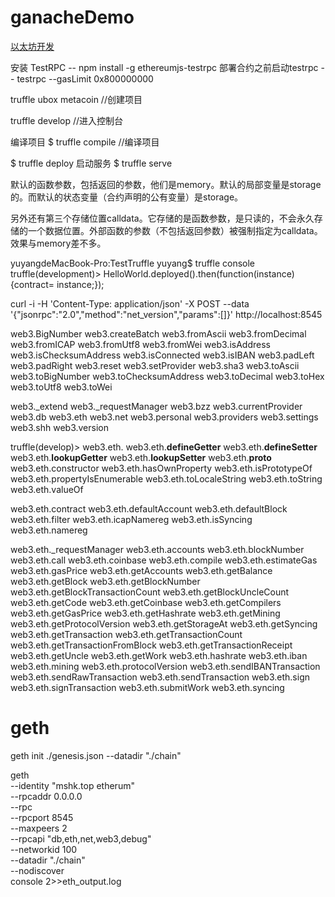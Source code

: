 # ganacheDemo

[以太坊开发](https://gasolin.gitbooks.io/learn-ethereum-dapp/content/?q=)

安装 TestRPC -- npm install -g ethereumjs-testrpc
部署合约之前启动testrpc     --   testrpc --gasLimit 0x800000000

truffle ubox metacoin //创建项目

truffle develop //进入控制台


编译项目
$ truffle compile //编译项目

$ truffle deploy
启动服务
$ truffle serve

默认的函数参数，包括返回的参数，他们是memory。默认的局部变量是storage的。而默认的状态变量（合约声明的公有变量）是storage。

另外还有第三个存储位置calldata。它存储的是函数参数，是只读的，不会永久存储的一个数据位置。外部函数的参数（不包括返回参数）被强制指定为calldata。效果与memory差不多。

yuyangdeMacBook-Pro:TestTruffle yuyang$ truffle console
truffle(development)> HelloWorld.deployed().then(function(instance){contract= instance;});

curl -i -H 'Content-Type: application/json' -X POST --data '{"jsonrpc":"2.0","method":"net_version","params":[]}' http://localhost:8545

web3.BigNumber             web3.createBatch           web3.fromAscii             web3.fromDecimal
web3.fromICAP              web3.fromUtf8              web3.fromWei               web3.isAddress
web3.isChecksumAddress     web3.isConnected           web3.isIBAN                web3.padLeft
web3.padRight              web3.reset                 web3.setProvider           web3.sha3
web3.toAscii               web3.toBigNumber           web3.toChecksumAddress     web3.toDecimal
web3.toHex                 web3.toUtf8                web3.toWei

web3._extend               web3._requestManager       web3.bzz                   web3.currentProvider
web3.db                    web3.eth                   web3.net                   web3.personal
web3.providers             web3.settings              web3.shh                   web3.version

truffle(develop)> web3.eth.
web3.eth.__defineGetter__          web3.eth.__defineSetter__          web3.eth.__lookupGetter__
web3.eth.__lookupSetter__          web3.eth.__proto__                 web3.eth.constructor
web3.eth.hasOwnProperty            web3.eth.isPrototypeOf             web3.eth.propertyIsEnumerable
web3.eth.toLocaleString            web3.eth.toString                  web3.eth.valueOf

web3.eth.contract                  web3.eth.defaultAccount            web3.eth.defaultBlock
web3.eth.filter                    web3.eth.icapNamereg               web3.eth.isSyncing
web3.eth.namereg

web3.eth._requestManager           web3.eth.accounts                  web3.eth.blockNumber
web3.eth.call                      web3.eth.coinbase                  web3.eth.compile
web3.eth.estimateGas               web3.eth.gasPrice                  web3.eth.getAccounts
web3.eth.getBalance                web3.eth.getBlock                  web3.eth.getBlockNumber
web3.eth.getBlockTransactionCount  web3.eth.getBlockUncleCount        web3.eth.getCode
web3.eth.getCoinbase               web3.eth.getCompilers              web3.eth.getGasPrice
web3.eth.getHashrate               web3.eth.getMining                 web3.eth.getProtocolVersion
web3.eth.getStorageAt              web3.eth.getSyncing                web3.eth.getTransaction
web3.eth.getTransactionCount       web3.eth.getTransactionFromBlock   web3.eth.getTransactionReceipt
web3.eth.getUncle                  web3.eth.getWork                   web3.eth.hashrate
web3.eth.iban                      web3.eth.mining                    web3.eth.protocolVersion
web3.eth.sendIBANTransaction       web3.eth.sendRawTransaction        web3.eth.sendTransaction
web3.eth.sign                      web3.eth.signTransaction           web3.eth.submitWork
web3.eth.syncing

# geth
geth init ./genesis.json --datadir "./chain"

geth \
  --identity "mshk.top etherum" \
  --rpcaddr 0.0.0.0 \
  --rpc \
  --rpcport 8545 \
  --maxpeers 2 \
  --rpcapi "db,eth,net,web3,debug" \
  --networkid 100 \
  --datadir "./chain" \
  --nodiscover \
    console 2>>eth_output.log